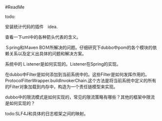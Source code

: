 #ReadMe









todo:

安装统计代码的插件　idea.

查看一下uml中的各种箭头代表的含义。

Ｓpring和Ｍaven BOＭ所解决的问题。仔细研究下dubbo中pom的各个模块的依赖关系以及定义出具体的问题和解决方案。



系统中的Ｌistener是如何实现的。Listener在Spring的实现。



在dubbo中Filter是如何添加到当前系统中的。这些Filter是如何发挥作用的。ProtocolFilterWrapper.buildInvokerChain.这个方法是将当前系统中定义的所有的Filter对象加载到内存中，构造为一个责任链模型来实现。



dubbo中的限流模式是如何实现的，常见的限流策略有哪些？其他的框架中限流是如何实现的？



todo:SLF4J和具体的日志框架之间的映射。